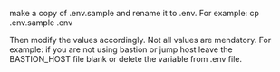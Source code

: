 make a copy of .env.sample and rename it to .env.
For example: cp .env.sample .env

Then modify the values accordingly. Not all values are mendatory.
For example: if you are not using bastion or jump host leave the BASTION_HOST file blank or delete the variable from .env file.